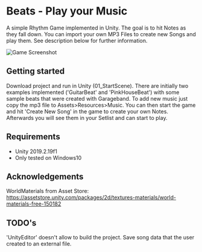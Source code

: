 # Beats - Play your Music
A simple Rhythm Game implemented in Unity. The goal is to hit Notes as they fall down. You can import your own MP3 Files to create new Songs and play them. See description below for further information.

![Game Screenshot](https://github.com/kuko64/BPM/blob/main/BPM-collage.png?raw=true)

## Getting started
Download project and run in Unity (01_StartScene).
There are initially two examples implemented ('GuitarBeat' and 'PinkHouseBeat') with some sample beats that were created with Garageband.
To add new music just copy the mp3 file to Assets>Resources>Music. You can then start the game and hit 'Create New Song' in the game to create your own Notes. Afterwards you will see them in your Setlist and can start to play.

## Requirements
- Unity 2019.2.19f1
- Only tested on Windows10


## Acknowledgements
WorldMaterials from Asset Store: https://assetstore.unity.com/packages/2d/textures-materials/world-materials-free-150182

## TODO's
'UnityEditor' doesn't allow to build the project. Save song data that the user created to an external file. 
